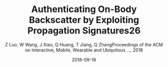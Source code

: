 ---
title: "Authenticating On-Body Backscatter by Exploiting Propagation Signatures26"
collection: publications
permalink: "/publication/2018-09-18"
excerpt: "The vision of battery-free communication has made backscatter a compelling technology for on-body wearable and implantable devices. Recent advances have facilitated the communication between backscatter tags and on-body smart devices. These studies have focused on the communication dimension, while the security dimension remains vulnerable. It has been demonstrated that wireless connectivity can be exploited to send unauthorized commands or fake messages that result in device malfunctioning. The key challenge in defending these attacks stems from the minimalist design in backscatter. Thus, in this paper, we explore the feasibility of authenticating an on-body backscatter tag without modifying its signal or protocol. We present SecureScatter, a physical-layer solution that delegates the security of backscatter to an on-body smart device. To this end, we profile the on-body propagation paths of …"
date: "2018-09-18"
venue: "Proceedings of the ACM on Interactive, Mobile, Wearable and Ubiquitous …, 2018"
paperurl: "https://arxiv.org/pdf/1808.06322"
author: "Z Luo, W Wang, J Xiao, Q Huang, T Jiang, Q ZhangProceedings of the ACM on Interactive, Mobile, Wearable and Ubiquitous …, 2018"
poster:
remark:
---